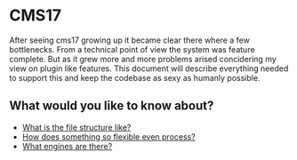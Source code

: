 CMS17
==========

After seeing cms17 growing up it became clear there where a few bottlenecks. From a technical point of view the system was feature complete. But as it grew more and more problems arised concidering my view on plugin like features. This document will describe everything needed to support this and keep the codebase as sexy as humanly possible.

What would you like to know about?
----------
* [What is the file structure like?](structure.md)
* [How does something so flexible even process?](flow.md)
* [What engines are there?](engines.md)
